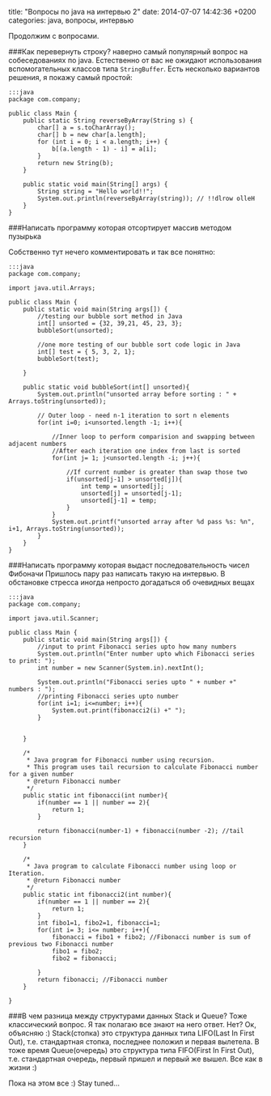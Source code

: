 title: "Вопросы по java на интервью 2"
date: 2014-07-07 14:42:36 +0200
categories: java, вопросы, интервью

Продолжим с вопросами. 

###Как перевернуть строку?
наверно самый популярный вопрос на собеседованиях по java. Естественно от вас не ожидают использования вспомогательных классов типа `StringBuffer`. Есть несколько вариантов решения, я покажу самый простой:
<!--more-->

    :::java
    package com.company;

    public class Main {
        public static String reverseByArray(String s) {
            char[] a = s.toCharArray();
            char[] b = new char[a.length];
            for (int i = 0; i < a.length; i++) {
                b[(a.length - 1) - i] = a[i];
            }
            return new String(b);
        }

        public static void main(String[] args) {
            String string = "Hello world!!";
            System.out.println(reverseByArray(string)); // !!dlrow olleH
        }
    }

###Написать программу которая отсортирует массив методом пузырька

Собственно тут нечего комментировать и так все понятно:

    :::java
    package com.company;

    import java.util.Arrays;

    public class Main {
        public static void main(String args[]) {
            //testing our bubble sort method in Java
            int[] unsorted = {32, 39,21, 45, 23, 3};
            bubbleSort(unsorted);

            //one more testing of our bubble sort code logic in Java
            int[] test = { 5, 3, 2, 1};
            bubbleSort(test);

        }

        public static void bubbleSort(int[] unsorted){
            System.out.println("unsorted array before sorting : " + Arrays.toString(unsorted));

            // Outer loop - need n-1 iteration to sort n elements
            for(int i=0; i<unsorted.length -1; i++){

                //Inner loop to perform comparision and swapping between adjacent numbers
                //After each iteration one index from last is sorted
                for(int j= 1; j<unsorted.length -i; j++){

                    //If current number is greater than swap those two
                    if(unsorted[j-1] > unsorted[j]){
                        int temp = unsorted[j];
                        unsorted[j] = unsorted[j-1];
                        unsorted[j-1] = temp;
                    }
                }
                System.out.printf("unsorted array after %d pass %s: %n", i+1, Arrays.toString(unsorted));
            }
        }
    }

###Написать программу которая выдаст последовательность чисел Фибоначи
Пришлось пару раз написать такую на интервью. В обстановке стресса иногда непросто догадаться об очевидных вещах

    :::java
    package com.company;

    import java.util.Scanner;

    public class Main {
        public static void main(String args[]) {
            //input to print Fibonacci series upto how many numbers
            System.out.println("Enter number upto which Fibonacci series to print: ");
            int number = new Scanner(System.in).nextInt();

            System.out.println("Fibonacci series upto " + number +" numbers : ");
            //printing Fibonacci series upto number
            for(int i=1; i<=number; i++){
                System.out.print(fibonacci2(i) +" ");
            }


        }

        /*
         * Java program for Fibonacci number using recursion.
         * This program uses tail recursion to calculate Fibonacci number for a given number
         * @return Fibonacci number
         */
        public static int fibonacci(int number){
            if(number == 1 || number == 2){
                return 1;
            }

            return fibonacci(number-1) + fibonacci(number -2); //tail recursion
        }

        /*
         * Java program to calculate Fibonacci number using loop or Iteration.
         * @return Fibonacci number
         */
        public static int fibonacci2(int number){
            if(number == 1 || number == 2){
                return 1;
            }
            int fibo1=1, fibo2=1, fibonacci=1;
            for(int i= 3; i<= number; i++){
                fibonacci = fibo1 + fibo2; //Fibonacci number is sum of previous two Fibonacci number
                fibo1 = fibo2;
                fibo2 = fibonacci;

            }
            return fibonacci; //Fibonacci number
        }

    }

###В чем разница между структурами данных Stack и Queue?
Тоже классический вопрос. Я так полагаю все знают на него ответ. Нет? Ок, объясняю :) Stack(стопка) это структура данных типа LIFO(Last In First Out), т.е. стандартная стопка, последнее положил и первая вылетела. В тоже время Queue(очередь) это структура типа FIFO(First In First Out), т.е. стандартная очередь, первый пришел и первый же вышел. Все как в жизни :)


Пока на этом все :) Stay tuned...


